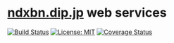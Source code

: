# [ndxbn.dip.jp](ndxbn.dip.jp) web services
[![Build Status](https://travis-ci.org/ndxbn/ndxbn.dip.jp.svg?branch=master)](https://travis-ci.org/ndxbn/ndxbn.dip.jp)
[![License: MIT](https://img.shields.io/badge/License-MIT-yellow.svg)](https://opensource.org/licenses/MIT)
[![Coverage Status](https://coveralls.io/repos/github/ndxbn/ndxbn.dip.jp/badge.svg?branch=develop)](https://coveralls.io/github/ndxbn/ndxbn.dip.jp?branch=develop)

